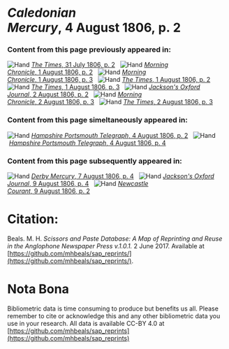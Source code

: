 # *Caledonian Mercury*, 4 August 1806, p. 2  
  
### Content from this page previously appeared in:  
![Hand](http://scissorsandpaste.net/wp-content/uploads/2017/06/smallhandpointer.png) [*The Times*, 31 July 1806, p. 2](https://mhbeals.github.io/sap_html/The-Times/The-Times-31-July-1806-p-2)  
![Hand](http://scissorsandpaste.net/wp-content/uploads/2017/06/smallhandpointer.png) [*Morning Chronicle*, 1 August 1806, p. 2](https://mhbeals.github.io/sap_html/Morning-Chronicle/Morning-Chronicle-1-August-1806-p-2)  
![Hand](http://scissorsandpaste.net/wp-content/uploads/2017/06/smallhandpointer.png) [*Morning Chronicle*, 1 August 1806, p. 3](https://mhbeals.github.io/sap_html/Morning-Chronicle/Morning-Chronicle-1-August-1806-p-3)  
![Hand](http://scissorsandpaste.net/wp-content/uploads/2017/06/smallhandpointer.png) [*The Times*, 1 August 1806, p. 2](https://mhbeals.github.io/sap_html/The-Times/The-Times-1-August-1806-p-2)  
![Hand](http://scissorsandpaste.net/wp-content/uploads/2017/06/smallhandpointer.png) [*The Times*, 1 August 1806, p. 3](https://mhbeals.github.io/sap_html/The-Times/The-Times-1-August-1806-p-3)  
![Hand](http://scissorsandpaste.net/wp-content/uploads/2017/06/smallhandpointer.png) [*Jackson's Oxford Journal*, 2 August 1806, p. 2](https://mhbeals.github.io/sap_html/Jackson's-Oxford-Journal/Jackson's-Oxford-Journal-2-August-1806-p-2)  
![Hand](http://scissorsandpaste.net/wp-content/uploads/2017/06/smallhandpointer.png) [*Morning Chronicle*, 2 August 1806, p. 3](https://mhbeals.github.io/sap_html/Morning-Chronicle/Morning-Chronicle-2-August-1806-p-3)  
![Hand](http://scissorsandpaste.net/wp-content/uploads/2017/06/smallhandpointer.png) [*The Times*, 2 August 1806, p. 3](https://mhbeals.github.io/sap_html/The-Times/The-Times-2-August-1806-p-3)  
  
### Content from this page simeltaneously appeared in:  
![Hand](http://scissorsandpaste.net/wp-content/uploads/2017/06/smallhandpointer.png) [*Hampshire Portsmouth Telegraph*, 4 August 1806, p. 2](https://mhbeals.github.io/sap_html/Hampshire-Portsmouth-Telegraph/Hampshire-Portsmouth-Telegraph-4-August-1806-p-2)  
![Hand](http://scissorsandpaste.net/wp-content/uploads/2017/06/smallhandpointer.png) [*Hampshire Portsmouth Telegraph*, 4 August 1806, p. 4](https://mhbeals.github.io/sap_html/Hampshire-Portsmouth-Telegraph/Hampshire-Portsmouth-Telegraph-4-August-1806-p-4)  
  
### Content from this page subsequently appeared in:  
![Hand](http://scissorsandpaste.net/wp-content/uploads/2017/06/smallhandpointer.png) [*Derby Mercury*, 7 August 1806, p. 4](https://mhbeals.github.io/sap_html/Derby-Mercury/Derby-Mercury-7-August-1806-p-4)  
![Hand](http://scissorsandpaste.net/wp-content/uploads/2017/06/smallhandpointer.png) [*Jackson's Oxford Journal*, 9 August 1806, p. 4](https://mhbeals.github.io/sap_html/Jackson's-Oxford-Journal/Jackson's-Oxford-Journal-9-August-1806-p-4)  
![Hand](http://scissorsandpaste.net/wp-content/uploads/2017/06/smallhandpointer.png) [*Newcastle Courant*, 9 August 1806, p. 2](https://mhbeals.github.io/sap_html/Newcastle-Courant/Newcastle-Courant-9-August-1806-p-2)  


# Citation: 

Beals. M. H. *Scissors and Paste Database: A Map of Reprinting and Reuse in the Anglophone Newspaper Press v.1.0.1.* 2 June 2017. Available at [https://github.com/mhbeals/sap_reprints/](https://github.com/mhbeals/sap_reprints/). 

# Nota Bona

Bibliometric data is time consuming to produce but benefits us all. Please remember to cite or acknowledge this and any other bibliometric data you use in your research. All data is available CC-BY 4.0 at [https://github.com/mhbeals/sap_reprints](https://github.com/mhbeals/sap_reprints)
